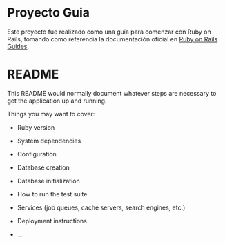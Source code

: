 # Proyecto Guia
Este proyecto fue realizado como una guía para comenzar con Ruby on Rails, tomando como referencia la documentación oficial en [Ruby on Rails Guides](https://guides.rubyonrails.org/getting_started.html).

# README 

This README would normally document whatever steps are necessary to get the
application up and running.

Things you may want to cover:

* Ruby version

* System dependencies

* Configuration

* Database creation

* Database initialization

* How to run the test suite

* Services (job queues, cache servers, search engines, etc.)

* Deployment instructions

* ...
